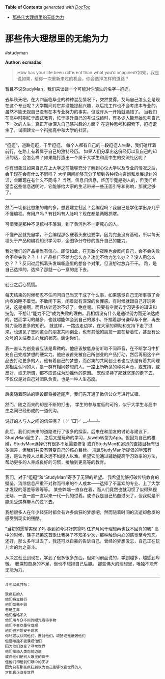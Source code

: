 <!-- START doctoc generated TOC please keep comment here to allow auto update -->
<!-- DON'T EDIT THIS SECTION, INSTEAD RE-RUN doctoc TO UPDATE -->
**Table of Contents**  *generated with [DocToc](https://github.com/thlorenz/doctoc)*

- [那些伟大理想里的无能为力](#%E9%82%A3%E4%BA%9B%E4%BC%9F%E5%A4%A7%E7%90%86%E6%83%B3%E9%87%8C%E7%9A%84%E6%97%A0%E8%83%BD%E4%B8%BA%E5%8A%9B)

<!-- END doctoc generated TOC please keep comment here to allow auto update -->

# 那些伟大理想里的无能为力
#studyman

**Author: ecmadao**

> How has your life been different than what you’d imagined?如果，我是说如果，给你一次重新来过的机会，你会选择怎样的道路？  

暂且不说StudyMan，我们来谈谈一个可能对你陌生的名字--迢迢。

去年秋天吧，在大四面临毕业的种种混乱情况下，突然觉得，艾玛自己怎么会是现在这个专业呢？大学期间对它并没能提起兴趣，以后找工作也不会考虑本专业的。
虽然不能无视自己没有在本专业努力的事实，但或许从一开始就选错了。
当我们在高中时期忙于应试教育，忙于提升自己的考试成绩时，有多少人能开始思考自己下一次的人生，真正开始深入自己感兴趣的方面？
在这种思考和探索下，迢迢诞生了，试图建立一个衔接高中和大学的社区。
- - - -
“迢迢”，道路迢迢，千里迢迢。
每个人都有自己的一段迢迢人生路，我们磕绊着前行，在路上有着属于自己的独特经历。
如果人们分享出这份经历以及自己的知识的话，会怎么样？如果能打造出一个属于大学生和高中生的交流社区呢？

你有想象过如果自己在上大学之前能够充分了解到心仪大学以及专业的情况之后，会于现在会有什么不同吗？
大学期间能够充分了解到各种校内咨询和发展规划的话，会跟现在有什么不同吗？
当然，信息归信息，经历毕竟是别人的，但我们希望当这些信息透明时，它能够给大家的生活带来一些正面引导和影响，那就足够了。
- - - -
然而一切都比想象的难的多。想要建立社区？会编程吗？我自己是学化学出身几乎不懂编程。有用户吗？有钱吗有人脉吗？现在都是两眼抓瞎。

可惜我是那种不见棺材不落泪，到了黄河也不一定死心的人。

不懂产品就先自学，不会编程那么硬着头皮也要学。因为完全没有基础，所以每天埋头于产品和编程知识学习中，企图争分夺秒的提升自己的能力。

我对我们的产品相当有信心。即便如此，在无数个夜晚也会反问自己，会不会失败会不会失败？？！！产品推广不给力怎么办？功能不给力怎么办？？没人用怎么办？？？反问过后抓着头发竭嘶底里的想各个对策，但没想过放弃不干。
路，是自己选择的，选择了那就一心一意的走下去。
- - - -
创业之后心慌慌。

每天结束的时候都忍不住问问自己当天干成了什么事，如果感觉自己无所事事了会内疚的睡不着觉。不敢闲下来，闲着就有深深的负罪感。有时候就跟自己开玩笑说，这是病啊，而且估计还治不好了，绝症呢。
只要有空就去学习更多的知识和技能，不想让“能力不足”成为失败的理由。我相信没有什么是通过努力而无法达成的。然而学习的越多，也就越能体会到自己的渺小，怀揣着那份谦卑与不安，再去努力汲取更多的知识。
就这样，一路边走边学，在大家的帮助和支持下走了过来。也遇见了志同道合的朋友共同创业，也有其他的朋友一直在帮着忙，甚至有公众号的关注者关心我的状态。谢谢你们。

我一直认为创业者应该是卑微的。他应该放低身份听取不同声音，在不断学习中扩充自己完成梦想的硬实力。他应该首先被自己所创业的产品打动，然后再用这个产品去打动更多的人。他有着自己的梦想，而召集的共同创业者也应该是有着共同理念相互认同的人，是一群有相同梦想的人。一路上所听见的种种声音，或支持，或反对，或无所谓，都不应该成为动摇他的原因。
既然坚持了那就坚定的走下去。不仅仅是对自己对团队负责，也是一种人生态度。
- - - -
后来随着网站的建设即将接近尾声，我们先开通了微信公众号进行试错。

然而，随之而来的却是不断的打击。
学生的参与度低的可怜，似乎大学生与高中生之间已经形成的一道代沟。

说好的人与人之间的信任呢？！(╯‵□′)╯︵┻━┻

此后，我们对未来的道路进行了很多的探索，后来在和朋友的讨论与建议下，StudyMan诞生了。
之后又是玩命的学习，从web转型为App。但因为自己的稚嫩，StudyMan选择仍有很多不足需要修复
或许StudyMan和迢迢的直接目标有很多偏差，但我们并没有转变自己的核心目标。
况且StudyMan所提倡的学知有道，是认为授人以鱼永远不如授人以渔。希望它能通过辅助提高学习效率的方法，帮助更多的人养成良好的习惯，接触到更高等的教育。
- - - -
我们，对于“迢迢”和“StudyMan”寄予了无限的希望。
我希望能够打破传统教育的壁垒，消除信息严重不对称而带来的个人成本——选择了不喜欢的专业、上了大学才发现的落差等等等等。
某些弊端一直存在着，而人们竟然也就习惯了似得熟视无睹，一直一直一直以来一代一代的过着。或许我是自己热血过头了，但我就是不能忍受这样麻木的过下去。

我想很多人在年少轻狂时都会有许多疯狂的梦想吧，然而随着时间的流逝却愈发的感受到现实的残酷。

“当初的愿望实现了吗
事到如今只好祭奠吗
任岁月风干理想再也找不回真的我”
高中的时候，筷子兄弟这首歌让我哭了不知多少次，那种触动内心的感觉至今难忘。
还好，那么多年过去了，我还可以自豪的告诉自己，曾经的梦想没忘，自己正在玩儿命的为之奋斗。

从决定创业到现在，学到了很多很多东西，但如同前面说的，学到越多，越感到卑微。
我深知自身的不足，但也不想拖自己后腿。
那些伟大的理想里，唯独不能有无能为力。
- - - -
```text
斗胆以此共勉：

致疯狂的人
他们特立独行
他们桀骜不驯
惹是生非
他们格格不入
他们用与众不同的眼光看待事物
他们不喜欢墨守成规
他们也不愿安于现状
你尽可以认同他们，反对他们，颂扬或是诋毁他们
但是唯独不能漠视他们
因为他们改变了寻常世界
他们推动人类向前迈进
或许他们是别人眼里的疯子
但他们却是我们眼中的天才
因为只有那些疯狂到以为自己能够改变世界的人
才能真正改变世界
```